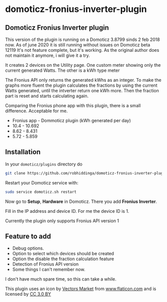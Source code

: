 # domoticz-fronius-inverter-plugin
Domoticz Fronius Inverter plugin
--------------------------------

This version of the plugin is running on a Domoticz 3.8799 sinds 2 feb 2018 now.
As of june 2020 it is still running without issues on Domoticz beta 12119
It's not feature complete, but it's working. 
As the original author does not maintain it anymore, i will give it a try.

It creates 2 devices on the Utility page.
One custom meter showing only the current generated Watts.
The other is a kWh type meter

The Fronius API only returns the generated kWhs as an integer.
To make the graphs more fluent the plugin calculates the fractions by using the current Watts generated,
until the intverter return one kWh more. Then the fraction part is reset and starts calculating again.

Comparing the Fronius phone app with this plugin, there is a small difference. Acceptable for me.

- Fronius app - Dommoticz plugin (kWh generated per day)
- 10.4 - 10.692
- 8.62 - 8.431
- 5.72 - 5.859

Installation
------------

In your `domoticz/plugins` directory do

```bash
git clone https://github.com/robhiddinga/domoticz-fronius-inverter-plugin.git
```

Restart your Domoticz service with:

```bash
sudo service domoticz.sh restart
```

Now go to **Setup**, **Hardware** in Domoticz. There you add
**Fronius Inverter**.

Fill in the IP address and device ID.
For me the device ID is 1.

Currently the plugin only supports Fronius API version 1

Feature to add
--------------

- Debug options.
- Option to select which devices should be created
- Option the disable the fraction calculation feature
- Detection of Fronius API version
- Some things I can't remember now.

I don't have much spare time, so this can take a while.


This plugin uses an icon by 
<a href="https://www.flaticon.com/authors/vectors-market" title="Vectors Market">
Vectors Market</a> from 
<a href="https://www.flaticon.com/" title="Flaticon">www.flaticon.com</a>
and is licensed by 
<a href="http://creativecommons.org/licenses/by/3.0/" title="Creative Commons BY 3.0" target="_blank">
CC 3.0 BY</a>

